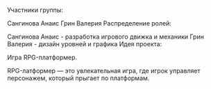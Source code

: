 Участники группы:

Сангинова Анаис
Грин Валерия
Распределение ролей:

Сангинова Анаис - разработка игрового движка и механики
Грин Валерия - дизайн уровней и графика
Идея проекта:

Игра RPG-платформер.

RPG-латформер — это увлекательная игра, где игрок управляет персонажем, который прыгает по платформам.

